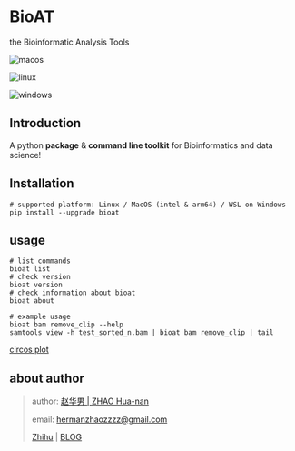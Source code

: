 # BioAT
the Bioinformatic Analysis Tools

![macos](https://github.com/hermanzhaozzzz/bioat/actions/workflows/macos.yml/badge.svg)

![linux](https://github.com/hermanzhaozzzz/bioat/actions/workflows/linux.yml/badge.svg)

![windows](https://github.com/hermanzhaozzzz/bioat/actions/workflows/windows.yml/badge.svg)

## Introduction
A python **package** & **command line toolkit** for Bioinformatics and data science!

## Installation
```shell
# supported platform: Linux / MacOS (intel & arm64) / WSL on Windows
pip install --upgrade bioat
```


## usage
```shell
# list commands
bioat list
# check version
bioat version
# check information about bioat
bioat about

# example usage
bioat bam remove_clip --help
samtools view -h test_sorted_n.bam | bioat bam remove_clip | tail
```
[circos plot](docs/demo_circos-plot.ipynb)

## about author

> author: [赵华男 | ZHAO Hua-nan](https://scholar.google.com/citations?user=ojSVoWQAAAAJ&hl=en)
>
> email: hermanzhaozzzz@gmail.com
>
> [Zhihu](https://www.zhihu.com/people/hymanzhaozzzz) | [BLOG](http://zhaohuanan.cc)